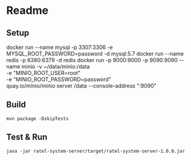 # Readme

## Setup

docker run --name mysql -p 3307:3306  -e MYSQL_ROOT_PASSWORD=password -d mysql:5.7
docker run --name redis -p 6380:6379 -d redis
docker run -p 9000:9000 -p 9090:9090 --name minio -v ~/data/minio:/data \
    -e "MINIO_ROOT_USER=root" \
    -e "MINIO_ROOT_PASSWORD=password" \
    quay.io/minio/minio server /data --console-address ":9090"

## Build

    mvn package -DskipTests

## Test & Run

    java -jar ratel-system-server/target/ratel-system-server-1.0.0.jar
